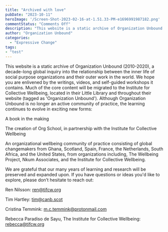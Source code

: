 ```yaml
---
title: "Archived with love"
pubDate: "2023-10-11"
heroImage: '/Screen-Shot-2023-02-16-at-1.51.33-PM-e1696991987182.png'
commentStatus: "Comments Off"
description: "This website is a static archive of Organization Unbound (2010-2020), a decade-long global inquiry into the relationship between the inner life of social purpose organizations and their outer work in the world. We hope you are enlivened by the writings, videos, and self-guided workshops it contains. Although Organization Unbound is no longer an active community of practice, the learning continues to evolve in exciting new forms."
author: "Organization Unbound"
categories: 
  - "Expressive Change"
tags:
- "test"
---
```



This website is a static archive of Organization Unbound (2010-2020), a decade-long global inquiry into the relationship between the inner life of social purpose organizations and their outer work in the world. We hope you are enlivened by the writings, videos, and self-guided workshops it contains. Much of the core content will be migrated to the Institute for Collective Wellbeing, located in their Little Library and throughout their website (tagged as 'Organization Unbound').
Although Organization Unbound is no longer an active community of practice, the learning continues to evolve in exciting new forms:

A book in the making

The creation of Org School, in partnership with the Institute for Collective Wellbeing

An organizational wellbeing community of practice consisting of global changemakers from Ghana, Scotland, Spain, France, the Netherlands, South Africa, and the United States, from organizations including, The Wellbeing Project, Nkum Associates, and the Institute for Collective Wellbeing.

We are grateful that our many years of learning and research will be preserved and expanded upon. If you have questions or ideas you'd like to explore, please don’t hesitate to reach out:

Ren Nilsson: ren@tifcw.org

Tim Hartley: tim@canb.scot

Cristina Temmink: m.c.temmink@protonmail.com

Rebecca Paradiso de Sayu, The Institute for Collective Wellbeing: rebecca@tifcw.org